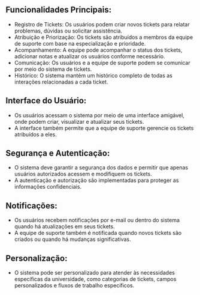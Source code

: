 <h2>Funcionalidades Principais:</h2>
<ul>
  <li>Registro de Tickets: Os usuários podem criar novos tickets para relatar problemas, dúvidas ou solicitar assistência.</li>
  <li>Atribuição e Priorização: Os tickets são atribuídos a membros da equipe de suporte com base na especialização e prioridade.</li>
  <li>Acompanhamento: A equipe pode acompanhar o status dos tickets, adicionar notas e atualizar os usuários conforme necessário.</li>
  <li>Comunicação: Os usuários e a equipe de suporte podem se comunicar por meio do sistema de tickets.</li>
  <li>Histórico: O sistema mantém um histórico completo de todas as interações relacionadas a cada ticket.</li>
</ul>

<h2>Interface do Usuário:</h2>
<ul>
  <li>Os usuários acessam o sistema por meio de uma interface amigável, onde podem criar, visualizar e atualizar seus tickets.</li>
  <li>A interface também permite que a equipe de suporte gerencie os tickets atribuídos a eles.</li>
</ul>

<h2>Segurança e Autenticação:</h2>
<ul>
  <li>O sistema deve garantir a segurança dos dados e permitir que apenas usuários autorizados acessem e modifiquem os tickets.</li>
  <li>A autenticação e autorização são implementadas para proteger as informações confidenciais.</li>
</ul>

<h2>Notificações:</h2>
<ul>
  <li>Os usuários recebem notificações por e-mail ou dentro do sistema quando há atualizações em seus tickets.</li>
  <li>A equipe de suporte também é notificada quando novos tickets são criados ou quando há mudanças significativas.</li>
</ul>

<h2>Personalização:</h2>
<ul>
  <li>O sistema pode ser personalizado para atender às necessidades específicas da universidade, como categorias de tickets, campos personalizados e fluxos de trabalho específicos.</li>
</ul>



